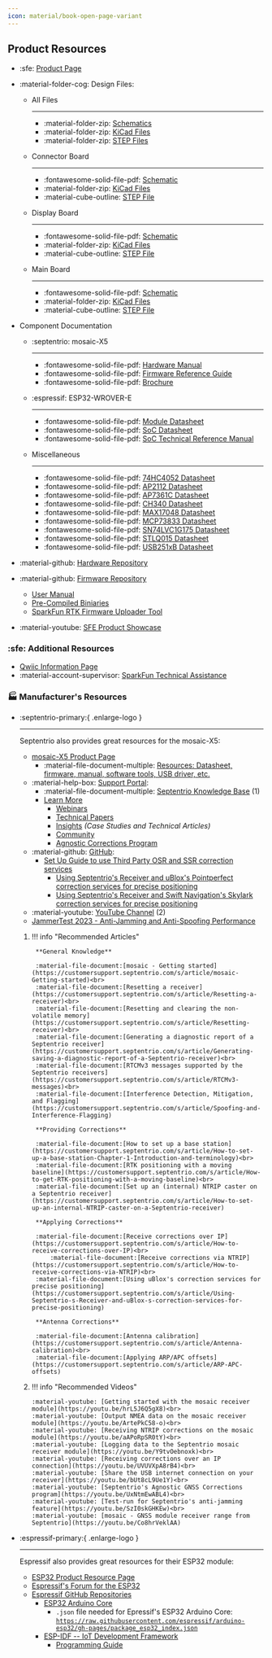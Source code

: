 ```yaml
---
icon: material/book-open-page-variant
---
```


## Product Resources

- :sfe: [Product Page](https://www.sparkfun.com/sparkpnt-rtk-facet-mosaic-l-band.html)
- :material-folder-cog: Design Files:
	<!-- - :fontawesome-solid-file-pdf: [Board Dimensions](./assets/board_files/dimensions.pdf) -->

	<div class="grid cards" style="grid-template-columns: repeat(auto-fit,minmax(8rem,1fr));" markdown>

	- All Files

		---

		- :material-folder-zip: [Schematics](./assets/board_files/schematics.zip)
		- :material-folder-zip: [KiCad Files](./assets/board_files/kicad_files.zip)
		- :material-folder-zip: [STEP Files](./assets/3d_model/step_files.zip)

	- Connector Board

		---

		- :fontawesome-solid-file-pdf: [Schematic](./assets/board_files/schematic-connector_board.pdf)
		- :material-folder-zip: [KiCad Files](./assets/board_files/kicad_files-connector_board.zip)
		- :material-cube-outline: [STEP File](./assets/3d_model/connector_board.step)

	- Display Board

		---

		- :fontawesome-solid-file-pdf: [Schematic](./assets/board_files/schematic-display_board.pdf)
		- :material-folder-zip: [KiCad Files](./assets/board_files/kicad_files-display_board.zip)
		- :material-cube-outline: [STEP File](./assets/3d_model/display_board.step)

	- Main Board

		---

		- :fontawesome-solid-file-pdf: [Schematic](./assets/board_files/schematic-main_board.pdf)
		- :material-folder-zip: [KiCad Files](./assets/board_files/kicad_files-main_board.zip)
		- :material-cube-outline: [STEP File](./assets/3d_model/main_board.step)

	</div>

- Component Documentation

	<div class="grid cards" style="grid-template-columns: repeat(auto-fit,minmax(8rem,1fr));" markdown>

	- :septentrio: mosaic-X5

		---

		- :fontawesome-solid-file-pdf: [Hardware Manual](./assets/component_documentation/mosaic_hardware_manual_v1.9.0.pdf)
		- :fontawesome-solid-file-pdf: [Firmware Reference Guide](./assets/component_documentation/mosaic-X5%20Firmware%20v4.14.0%20Reference%20Guide.pdf)
		- :fontawesome-solid-file-pdf: [Brochure](./assets/component_documentation/Septentrio_mosaic-X5_LR.pdf)

	- :espressif: ESP32-WROVER-E

		---

		- :fontawesome-solid-file-pdf: [Module Datasheet](./assets/component_documentation/esp32-wrover-e_datasheet_en.pdf)
		- :fontawesome-solid-file-pdf: [SoC Datasheet](./assets/component_documentation/esp32_datasheet_en.pdf)
		- :fontawesome-solid-file-pdf: [SoC Technical Reference Manual](./assets/component_documentation/esp32_technical_reference_manual_en.pdf)

	- Miscellaneous

		---

		- :fontawesome-solid-file-pdf: [74HC4052 Datasheet](./assets/component_documentation/74HC4052.pdf)
		- :fontawesome-solid-file-pdf: [AP2112 Datasheet](./assets/component_documentation/AP2112.pdf)
		- :fontawesome-solid-file-pdf: [AP7361C Datasheet](./assets/component_documentation/AP7361C.pdf)
		- :fontawesome-solid-file-pdf: [CH340 Datasheet](./assets/component_documentation/CH340DS1.PDF)
		- :fontawesome-solid-file-pdf: [MAX17048 Datasheet](./assets/component_documentation/MAX17048.pdf)
		- :fontawesome-solid-file-pdf: [MCP73833 Datasheet](./assets/component_documentation/MCP73833.pdf)
		- :fontawesome-solid-file-pdf: [SN74LVC1G175 Datasheet](./assets/component_documentation/SN74LVC1G175.pdf)
		- :fontawesome-solid-file-pdf: [STLQ015 Datasheet](./assets/component_documentation/STLQ015.pdf)
		- :fontawesome-solid-file-pdf: [USB251xB Datasheet](./assets/component_documentation/USB251xB.pdf)

	</div>

- :material-github: [Hardware Repository](https://github.com/sparkfun/SparkFun_RTK_Facet_mosaic)
- :material-github: [Firmware Repository](https://github.com/sparkfun/SparkFun_RTK_Everywhere_Firmware)
	- [User Manual](http://docs.sparkfun.com/SparkFun_RTK_Everywhere_Firmware)
	- [Pre-Compiled Biniaries](https://github.com/sparkfun/SparkFun_RTK_Everywhere_Firmware_Binaries)
	- [SparkFun RTK Firmware Uploader Tool](https://github.com/sparkfun/SparkFun_RTK_Firmware_Uploader)
- :material-youtube: [SFE Product Showcase](https://www.youtube.com/watch?v=e3OKRtJDPgw)


### :sfe: Additional Resources

- [Qwiic Information Page](https://www.sparkfun.com/qwiic)
- :material-account-supervisor: [SparkFun Technical Assistance](https://www.sparkfun.com/technical_assistance)


### 🏭 Manufacturer's Resources

<div class="grid cards" markdown>

-   :septentrio-primary:{ .enlarge-logo }

	---

	Septentrio also provides great resources for the mosaic-X5:

	<article class="annotate" markdown>

	- [mosaic-X5 Product Page](https://www.septentrio.com/en/products/gps/gnss-receiver-modules/mosaic-x5)
		- :material-file-document-multiple: [Resources: Datasheet, firmware, manual, software tools, USB driver, etc.](https://www.septentrio.com/en/products/gps/gnss-receiver-modules/mosaic-x5#resources)
	- :material-help-box: [Support Portal](https://customersupport.septentrio.com/s/):
		- :material-file-document-multiple: [Septentrio Knowledge Base](https://customersupport.septentrio.com/s/topiccatalog) (1)
		- [Learn More](https://www.septentrio.com/en/learn-more)
			- [Webinars](https://www.septentrio.com/en/learn-more/webinars)
			- [Technical Papers](https://www.septentrio.com/en/learn-more/technical-papers)
			- [Insights](https://www.septentrio.com/en/learn-more/insights) *(Case Studies and Technical Articles)*
			- [Community](https://www.septentrio.com/en/learn-more/community)
			- [Agnostic Corrections Program](https://www.septentrio.com/en/products/correction-services/precise-point-positioning-services-land/agnostic-corrections-program-gnss-correction-services)
	- :material-github: [GitHub](https://github.com/septentrio-gnss):
		- [Set Up Guide to use Third Party OSR and SSR correction services](https://github.com/septentrio-gnss/Septentrio_AgnosticCorrectionsProgram)
			- [Using Septentrio's Receiver and uBlox's Pointperfect correction services for precise positioning](https://github.com/septentrio-gnss/uBloxCorrectionsWithSeptentrio)
			- [Using Septentrio's Receiver and Swift Navigation's Skylark correction services for precise positioning](https://github.com/septentrio-gnss/SwiftCorrectionsWithSeptentrio)
	- :material-youtube: [YouTube Channel](https://www.youtube.com/@SeptentrioGNSS) (2)
	- [JammerTest 2023 - Anti-Jamming and Anti-Spoofing Performance](https://www.septentrio.com/en/learn-more/insights/most-resilient-gnss-receiver-results-jammertest-norway)

	</article>

	1. !!! info "Recommended Articles"

			**General Knowledge**

			:material-file-document:[mosaic - Getting started](https://customersupport.septentrio.com/s/article/mosaic-Getting-started)<br>
			:material-file-document:[Resetting a receiver](https://customersupport.septentrio.com/s/article/Resetting-a-receiver)<br>
			:material-file-document:[Resetting and clearing the non-volatile memory](https://customersupport.septentrio.com/s/article/Resetting-receiver)<br>
			:material-file-document:[Generating a diagnostic report of a Septentrio receiver](https://customersupport.septentrio.com/s/article/Generating-saving-a-diagnostic-report-of-a-Septentrio-receiver)<br>
			:material-file-document:[RTCMv3 messages supported by the Septentrio receivers](https://customersupport.septentrio.com/s/article/RTCMv3-messages)<br>
			:material-file-document:[Interference Detection, Mitigation, and Flagging](https://customersupport.septentrio.com/s/article/Spoofing-and-Interference-Flagging)

			**Providing Corrections**

			:material-file-document:[How to set up a base station](https://customersupport.septentrio.com/s/article/How-to-set-up-a-base-station-Chapter-1-Introduction-and-terminology)<br>
			:material-file-document:[RTK positioning with a moving baseline](https://customersupport.septentrio.com/s/article/How-to-get-RTK-positioning-with-a-moving-baseline)<br>
			:material-file-document:[Set up an (internal) NTRIP caster on a Septentrio receiver](https://customersupport.septentrio.com/s/article/How-to-set-up-an-internal-NTRIP-caster-on-a-Septentrio-receiver)

			**Applying Corrections**

			:material-file-document:[Receive corrections over IP](https://customersupport.septentrio.com/s/article/How-to-receive-corrections-over-IP)<br>
				:material-file-document:[Receive corrections via NTRIP](https://customersupport.septentrio.com/s/article/How-to-receive-corrections-via-NTRIP)<br>
			:material-file-document:[Using uBlox's correction services for precise positioning](https://customersupport.septentrio.com/s/article/Using-Septentrio-s-Receiver-and-uBlox-s-correction-services-for-precise-positioning)

			**Antenna Corrections**

			:material-file-document:[Antenna calibration](https://customersupport.septentrio.com/s/article/Antenna-calibration)<br>
			:material-file-document:[Applying ARP/APC offsets](https://customersupport.septentrio.com/s/article/ARP-APC-offsets)

	2. 	!!! info "Recommended Videos"

			:material-youtube: [Getting started with the mosaic receiver module](https://youtu.be/hrL5J6Q5gX8)<br>
			:material-youtube: [Output NMEA data on the mosaic receiver module](https://youtu.be/ArtePkC58-o)<br>
			:material-youtube: [Receiving NTRIP corrections on the mosaic module](https://youtu.be/aAPoRpSR0tY)<br>
			:material-youtube: [Logging data to the Septentrio mosaic receiver module](https://youtu.be/Y9tvOebnoxk)<br>
			:material-youtube: [Receiving corrections over an IP connection](https://youtu.be/UVUVXpA8rB4)<br>
			:material-youtube: [Share the USB internet connection on your receiver](https://youtu.be/bUt8cL9Ue1Y)<br>
			:material-youtube: [Septentrio's Agnostic GNSS Corrections program](https://youtu.be/UxNtmEwABL4)<br>
			:material-youtube: [Test-run for Septentrio's anti-jamming feature](https://youtu.be/SzI0skGHKEw)<br>
			:material-youtube: [mosaic - GNSS module receiver range from Septentrio](https://youtu.be/Co8hrVeklAA)


-   :espressif-primary:{ .enlarge-logo }

	---

	Espressif also provides great resources for their ESP32 module:

	- [ESP32 Product Resource Page](http://espressif.com/en/products/hardware/esp32/resources)
	- [Espressif's Forum for the ESP32](http://esp32.com/)
	- [Espressif GitHub Repositories](https://github.com/espressif)
		- [ESP32 Arduino Core](https://github.com/espressif/arduino-esp32)
			 - `.json` file needed for Epressif's ESP32 Arduino Core:<br>
			[`https://raw.githubusercontent.com/espressif/arduino-esp32/gh-pages/package_esp32_index.json`](https://raw.githubusercontent.com/espressif/arduino-esp32/gh-pages/package_esp32_index.json)
		- [ESP-IDF -- IoT Development Framework](https://github.com/espressif/esp-idf)
			- [Programming Guide](http://esp-idf.readthedocs.io/en/latest/)

</div>
